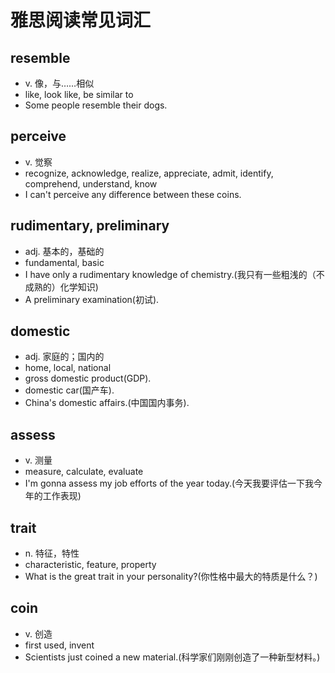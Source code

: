 # 雅思阅读常见词汇

## resemble

- v. 像，与……相似
- like, look like, be similar to
- Some people resemble their dogs.

## perceive
- v. 觉察
- recognize, acknowledge, realize, appreciate, admit, identify, comprehend, understand, know
- I can't perceive any difference between these coins.

## rudimentary, preliminary
- adj. 基本的，基础的
- fundamental, basic
- I have only a rudimentary knowledge of chemistry.(我只有一些粗浅的（不成熟的）化学知识)
- A preliminary examination(初试).


## domestic
- adj. 家庭的；国内的
- home, local, national
- gross domestic product(GDP).
- domestic car(国产车).
- China's domestic affairs.(中国国内事务).

## assess
- v. 测量
- measure, calculate, evaluate
- I'm gonna assess my job efforts of the year today.(今天我要评估一下我今年的工作表现)

## trait
- n. 特征，特性
- characteristic, feature, property
- What is the great trait in your personality?(你性格中最大的特质是什么？)

## coin
- v. 创造
- first used, invent
- Scientists just coined a new material.(科学家们刚刚创造了一种新型材料。)